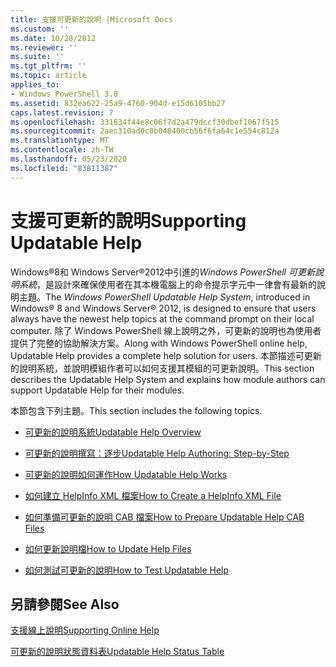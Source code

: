 ```yaml
---
title: 支援可更新的說明 |Microsoft Docs
ms.custom: ''
ms.date: 10/28/2012
ms.reviewer: ''
ms.suite: ''
ms.tgt_pltfrm: ''
ms.topic: article
applies_to:
- Windows PowerShell 3.0
ms.assetid: 832ea622-25a9-4760-904d-e15d6105bb27
caps.latest.revision: 7
ms.openlocfilehash: 331634f44e8c06f7d2a479dccf30dbef1067f515
ms.sourcegitcommit: 2aec310ad0c0b048400cb56f6fa64c1e554c812a
ms.translationtype: MT
ms.contentlocale: zh-TW
ms.lasthandoff: 05/23/2020
ms.locfileid: "83811387"
---
```

# <a name="supporting-updatable-help"></a><span data-ttu-id="ae451-102">支援可更新的說明</span><span class="sxs-lookup"><span data-stu-id="ae451-102">Supporting Updatable Help</span></span>

<span data-ttu-id="ae451-103">Windows®8和 Windows Server®2012中引進的*Windows PowerShell 可更新說明系統*，是設計來確保使用者在其本機電腦上的命令提示字元中一律會有最新的說明主題。</span><span class="sxs-lookup"><span data-stu-id="ae451-103">The *Windows PowerShell Updatable Help System*, introduced in Windows® 8 and Windows Server® 2012, is designed to ensure that users always have the newest help topics at the command prompt on their local computer.</span></span> <span data-ttu-id="ae451-104">除了 Windows PowerShell 線上說明之外，可更新的說明也為使用者提供了完整的協助解決方案。</span><span class="sxs-lookup"><span data-stu-id="ae451-104">Along with Windows PowerShell online help, Updatable Help provides a complete help solution for users.</span></span> <span data-ttu-id="ae451-105">本節描述可更新的說明系統，並說明模組作者可以如何支援其模組的可更新說明。</span><span class="sxs-lookup"><span data-stu-id="ae451-105">This section describes the Updatable Help System and explains how module authors can support Updatable Help for their modules.</span></span>

<span data-ttu-id="ae451-106">本節包含下列主題。</span><span class="sxs-lookup"><span data-stu-id="ae451-106">This section includes the following topics.</span></span>

- [<span data-ttu-id="ae451-107">可更新的說明系統</span><span class="sxs-lookup"><span data-stu-id="ae451-107">Updatable Help Overview</span></span>](./updatable-help-overview.md)

- [<span data-ttu-id="ae451-108">可更新的說明撰寫：逐步</span><span class="sxs-lookup"><span data-stu-id="ae451-108">Updatable Help Authoring: Step-by-Step</span></span>](./updatable-help-authoring-step-by-step.md)

- [<span data-ttu-id="ae451-109">可更新的說明如何運作</span><span class="sxs-lookup"><span data-stu-id="ae451-109">How Updatable Help Works</span></span>](./how-updatable-help-works.md)

- [<span data-ttu-id="ae451-110">如何建立 HelpInfo XML 檔案</span><span class="sxs-lookup"><span data-stu-id="ae451-110">How to Create a HelpInfo XML File</span></span>](./how-to-create-a-helpinfo-xml-file.md)

- [<span data-ttu-id="ae451-111">如何準備可更新的說明 CAB 檔案</span><span class="sxs-lookup"><span data-stu-id="ae451-111">How to Prepare Updatable Help CAB Files</span></span>](./how-to-prepare-updatable-help-cab-files.md)

- [<span data-ttu-id="ae451-112">如何更新說明檔</span><span class="sxs-lookup"><span data-stu-id="ae451-112">How to Update Help Files</span></span>](./how-to-update-help-files.md)

- [<span data-ttu-id="ae451-113">如何測試可更新的說明</span><span class="sxs-lookup"><span data-stu-id="ae451-113">How to Test Updatable Help</span></span>](./how-to-test-updatable-help.md)

## <a name="see-also"></a><span data-ttu-id="ae451-114">另請參閱</span><span class="sxs-lookup"><span data-stu-id="ae451-114">See Also</span></span>

[<span data-ttu-id="ae451-115">支援線上說明</span><span class="sxs-lookup"><span data-stu-id="ae451-115">Supporting Online Help</span></span>](./supporting-online-help.md)

[<span data-ttu-id="ae451-116">可更新的說明狀態資料表</span><span class="sxs-lookup"><span data-stu-id="ae451-116">Updatable Help Status Table</span></span>](https://www.microsoft.com/en-us/itpro/windows)
